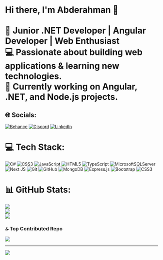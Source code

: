 
# Hi there, I'm Abderahman 👋  <br><br>🚀 **Junior .NET Developer | Angular Developer | Web Enthusiast**  <br>💻 Passionate about building web applications & learning new technologies.  <br>🌱 Currently working on **Angular, .NET, and Node.js projects**.  


## 🌐 Socials:
[![Behance](https://img.shields.io/badge/Behance-1769ff?logo=behance&logoColor=white)](https://behance.net/asden5970@gmail.com) [![Discord](https://img.shields.io/badge/Discord-%237289DA.svg?logo=discord&logoColor=white)](https://discord.gg/abderhmananwar) [![LinkedIn](https://img.shields.io/badge/LinkedIn-%230077B5.svg?logo=linkedin&logoColor=white)](https://linkedin.com/in/www.linkedin.com/in/abdelrahman-anwar-308429199) 

# 💻 Tech Stack:
![C#](https://img.shields.io/badge/c%23-%23239120.svg?style=for-the-badge&logo=csharp&logoColor=white) ![CSS3](https://img.shields.io/badge/css3-%231572B6.svg?style=for-the-badge&logo=css3&logoColor=white) ![JavaScript](https://img.shields.io/badge/javascript-%23323330.svg?style=for-the-badge&logo=javascript&logoColor=%23F7DF1E) ![HTML5](https://img.shields.io/badge/html5-%23E34F26.svg?style=for-the-badge&logo=html5&logoColor=white) ![TypeScript](https://img.shields.io/badge/typescript-%23007ACC.svg?style=for-the-badge&logo=typescript&logoColor=white) ![MicrosoftSQLServer](https://img.shields.io/badge/Microsoft%20SQL%20Server-CC2927?style=for-the-badge&logo=microsoft%20sql%20server&logoColor=white) ![Next JS](https://img.shields.io/badge/Next-black?style=for-the-badge&logo=next.js&logoColor=white) ![Git](https://img.shields.io/badge/git-%23F05033.svg?style=for-the-badge&logo=git&logoColor=white) ![GitHub](https://img.shields.io/badge/github-%23121011.svg?style=for-the-badge&logo=github&logoColor=white) ![MongoDB](https://img.shields.io/badge/MongoDB-%234ea94b.svg?style=for-the-badge&logo=mongodb&logoColor=white) ![Express.js](https://img.shields.io/badge/express.js-%23404d59.svg?style=for-the-badge&logo=express&logoColor=%2361DAFB) ![Bootstrap](https://img.shields.io/badge/bootstrap-%238511FA.svg?style=for-the-badge&logo=bootstrap&logoColor=white) ![CSS3](https://img.shields.io/badge/css3-%231572B6.svg?style=for-the-badge&logo=css3&logoColor=white)
# 📊 GitHub Stats:
![](https://github-readme-stats.vercel.app/api?username=AbdrhmanDev&theme=onedark&hide_border=false&include_all_commits=false&count_private=true)<br/>
![](https://nirzak-streak-stats.vercel.app/?user=AbdrhmanDev&theme=onedark&hide_border=false)<br/>
![](https://github-readme-stats.vercel.app/api/top-langs/?username=AbdrhmanDev&theme=onedark&hide_border=false&include_all_commits=false&count_private=true&layout=compact)

### 🔝 Top Contributed Repo
![](https://github-contributor-stats.vercel.app/api?username=AbdrhmanDev&limit=5&theme=dark&combine_all_yearly_contributions=true)

---
[![](https://visitcount.itsvg.in/api?id=AbdrhmanDev&icon=7&color=11)](https://visitcount.itsvg.in)

<!-- Proudly created with GPRM ( https://gprm.itsvg.in ) -->
